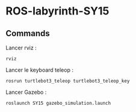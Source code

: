 # ROS-labyrinth-SY15



## Commands

Lancer rviz :
```
rviz
```

Lancer le keyboard teleop :
```
rosrun turtlebot3_teleop turtlebot3_teleop_key
```

Lancer Gazebo :
```
roslaunch SY15 gazebo_simulation.launch
```

